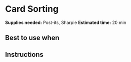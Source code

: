# Card Sorting

**Supplies needed:** Post-its, Sharpie
**Estimated time:** 20 min

## Best to use when

## Instructions
